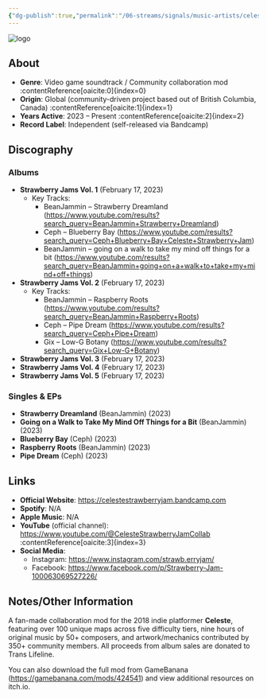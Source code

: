 ```yaml
---
{"dg-publish":true,"permalink":"/06-streams/signals/music-artists/celeste-strawberry-jam-music/","tags":["#MusicArtist"],"noteIcon":"","created":"2025-08-28T23:54:14.289+02:00","updated":"2025-04-28T17:20:45.402+02:00"}
---
```



<img src="/img/MALOGO/CelesteStrawberryJam.png" alt="logo" class="round-img round-img-200">

## About

* **Genre**: Video game soundtrack / Community collaboration mod :contentReference[oaicite:0]{index=0}  
* **Origin**: Global (community-driven project based out of British Columbia, Canada) :contentReference[oaicite:1]{index=1}  
* **Years Active**: 2023 – Present :contentReference[oaicite:2]{index=2}  
* **Record Label**: Independent (self-released via Bandcamp)   

## Discography

### Albums

* **Strawberry Jams Vol. 1** (February 17, 2023)  
  * Key Tracks:  
    * BeanJammin – Strawberry Dreamland (<https://www.youtube.com/results?search_query=BeanJammin+Strawberry+Dreamland>)   
    * Ceph – Blueberry Bay (<https://www.youtube.com/results?search_query=Ceph+Blueberry+Bay+Celeste+Strawberry+Jam>)   
    * BeanJammin – going on a walk to take my mind off things for a bit (<https://www.youtube.com/results?search_query=BeanJammin+going+on+a+walk+to+take+my+mind+off+things>)   
* **Strawberry Jams Vol. 2** (February 17, 2023)  
  * Key Tracks:  
    * BeanJammin – Raspberry Roots (<https://www.youtube.com/results?search_query=BeanJammin+Raspberry+Roots>)   
    * Ceph – Pipe Dream (<https://www.youtube.com/results?search_query=Ceph+Pipe+Dream>)   
    * Gix – Low-G Botany (<https://www.youtube.com/results?search_query=Gix+Low-G+Botany>)   
* **Strawberry Jams Vol. 3** (February 17, 2023)   
* **Strawberry Jams Vol. 4** (February 17, 2023)   
* **Strawberry Jams Vol. 5** (February 17, 2023)   

### Singles & EPs

* **Strawberry Dreamland** (BeanJammin) (2023)   
* **Going on a Walk to Take My Mind Off Things for a Bit** (BeanJammin) (2023)   
* **Blueberry Bay** (Ceph) (2023)   
* **Raspberry Roots** (BeanJammin) (2023)   
* **Pipe Dream** (Ceph) (2023)   

## Links

* **Official Website**: <https://celestestrawberryjam.bandcamp.com>   
* **Spotify**: N/A  
* **Apple Music**: N/A  
* **YouTube** (official channel): <https://www.youtube.com/@CelesteStrawberryJamCollab> :contentReference[oaicite:3]{index=3}  
* **Social Media**:  
  * Instagram: <https://www.instagram.com/strawb.erryjam/>   
  * Facebook: <https://www.facebook.com/p/Strawberry-Jam-100063069527226/>   

## Notes/Other Information

A fan-made collaboration mod for the 2018 indie platformer **Celeste**, featuring over 100 unique maps across five difficulty tiers, nine hours of original music by 50+ composers, and artwork/mechanics contributed by 350+ community members. All proceeds from album sales are donated to Trans Lifeline. 

You can also download the full mod from GameBanana (<https://gamebanana.com/mods/424541>) and view additional resources on itch.io. 